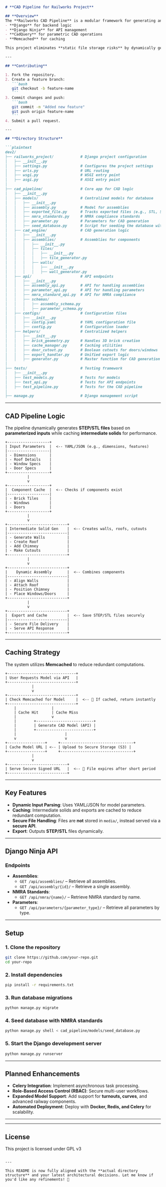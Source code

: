 ````markdown
# **CAD Pipeline for Railworks Project**

## **Overview**
The **Railworks CAD Pipeline** is a modular framework for generating and exporting **parameterized 3D models** such as **tracks, timbers, tiles, walls, and assemblies**. It integrates:
- **Django** for backend logic
- **Django Ninja** for API management
- **CadQuery** for parametric CAD operations
- **Memcached** for caching

This project eliminates **static file storage risks** by dynamically generating and securely serving **STEP/STL files** via an API.

---

## **Contributing**

1. Fork the repository.
2. Create a feature branch:
   ```bash
   git checkout -b feature-name
   ```
3. Commit changes and push:
   ```bash
   git commit -m "Added new feature"
   git push origin feature-name
   ```
4. Submit a pull request.

---

## **Directory Structure**

```plaintext
dev2/
├── railworks_project/            # Django project configuration
│   ├── __init__.py
│   ├── settings.py               # Configures the project settings
│   ├── urls.py                   # URL routing
│   ├── wsgi.py                   # WSGI entry point
│   ├── asgi.py                   # ASGI entry point
│
├── cad_pipeline/                 # Core app for CAD logic
│   ├── __init__.py
│   ├── models/                   # Centralized models for database
│   │   ├── __init__.py
│   │   ├── assembly.py           # Model for assemblies
│   │   ├── exported_file.py      # Tracks exported files (e.g., STL, STEP)
│   │   ├── nmra_standards.py     # NMRA compliance standards
│   │   ├── parameter.py          # Parameters for CAD generation
│   │   ├── seed_database.py      # Script for seeding the database with initial data
│   ├── cad_engine/               # CAD generation logic
│   │   ├── __init__.py
│   │   ├── assemblies/           # Assemblies for components
│   │   │   ├── __init__.py
│   │   │   ├── tiles/
│   │   │   │   ├── __init__.py
│   │   │   │   ├── tile_generator.py
│   │   │   ├── walls/
│   │   │   │   ├── __init__.py
│   │   │   │   ├── wall_generator.py
│   ├── api/                      # API endpoints
│   │   ├── __init__.py
│   │   ├── assembly_api.py       # API for handling assemblies
│   │   ├── parameter_api.py      # API for handling parameters
│   │   ├── nmra_standard_api.py  # API for NMRA compliance
│   │   ├── schemas/
│   │   │   ├── assembly_schema.py
│   │   │   ├── parameter_schema.py
│   ├── configs/                  # Configuration files
│   │   ├── __init__.py
│   │   ├── config.yaml           # YAML configuration file
│   │   ├── config.py             # Configuration loader
│   ├── helpers/                  # Centralized helpers
│   │   ├── __init__.py
│   │   ├── brick_geometry.py     # Handles 3D brick creation
│   │   ├── cache_manager.py      # Caching utilities
│   │   ├── door_cutout.py        # Boolean cutouts for doors/windows
│   │   ├── export_handler.py     # Unified export logic
│   │   ├── generator.py          # Master function for CAD generation
│
├── tests/                        # Testing framework
│   ├── __init__.py
│   ├── test_models.py            # Tests for models
│   ├── test_api.py               # Tests for API endpoints
│   ├── test_pipeline.py          # Tests for the CAD pipeline
│
├── manage.py                     # Django management script
````

---

## **CAD Pipeline Logic**

The pipeline dynamically generates **STEP/STL files** based on **parameterized inputs** while caching **intermediate solids** for performance.

```plaintext
+-------------------+
| Input Parameters  |  <-- YAML/JSON (e.g., dimensions, features)
|-------------------|
| - Dimensions      |
| - Roof Details    |
| - Window Specs    |
| - Door Specs      |
+-------------------+
          |
          v
+-------------------+
|  Component Cache  |  <-- Checks if components exist
|-------------------|
| - Brick Tiles     |
| - Windows         |
| - Doors           |
+-------------------+
          |
          v
+---------------------------+
| Intermediate Solid Gen    |  <-- Creates walls, roofs, cutouts
|---------------------------|
| - Generate Walls          |
| - Create Roof             |
| - Add Chimney             |
| - Make Cutouts            |
+---------------------------+
          |
          v
+---------------------------+
|    Dynamic Assembly       |  <-- Combines components
|---------------------------|
| - Align Walls             |
| - Attach Roof             |
| - Position Chimney        |
| - Place Windows/Doors     |
+---------------------------+
          |
          v
+---------------------------+
|  Export and Cache         |  <-- Save STEP/STL files securely
|---------------------------|
| - Secure File Delivery    |
| - Serve API Response      |
+---------------------------+
```

---

## **Caching Strategy**

The system utilizes **Memcached** to reduce redundant computations.

```plaintext
+-------------------------------+
| User Requests Model via API   |
+-------------------------------+
            |
            v
+-------------------------------+
| Check Memcached for Model     |  <-- 🔹 If cached, return instantly
+-------------------------------+
    |                |
    | Cache Hit      | Cache Miss
    |                v
    |        +--------------------------+
    |        | Generate CAD Model (API) |
    |        +--------------------------+
    |                      |
    v                      v
+-----------------+     +---------------------------------+
| Cache Model URL | <-- | Upload to Secure Storage (S3) |
+-----------------+     +---------------------------------+
            |
            v
+---------------------------+
| Serve Secure Signed URL   |  <-- 🔹 File expires after short period
+---------------------------+
```

---

## **Key Features**

- **Dynamic Input Parsing**: Uses YAML/JSON for model parameters.
- **Caching**: Intermediate solids and exports are cached to reduce redundant computation.
- **Secure File Handling**: Files are **not** stored in `media/`, instead served via a **secure API**.
- **Export**: Outputs **STEP/STL** files dynamically.

---

## **Django Ninja API**

### **Endpoints**

- **Assemblies**:
  - `GET /api/assemblies/` – Retrieve all assemblies.
  - `GET /api/assembly/{id}/` – Retrieve a single assembly.
- **NMRA Standards**:
  - `GET /api/nmra/{name}/` – Retrieve NMRA standard by name.
- **Parameters**:
  - `GET /api/parameters/{parameter_type}/` – Retrieve all parameters by type.

---

## **Setup**

### **1. Clone the repository**

```bash
git clone https://github.com/your-repo.git
cd your-repo
```

### **2. Install dependencies**

```bash
pip install -r requirements.txt
```

### **3. Run database migrations**

```bash
python manage.py migrate
```

### **4. Seed database with NMRA standards**

```bash
python manage.py shell < cad_pipeline/models/seed_database.py
```

### **5. Start the Django development server**

```bash
python manage.py runserver
```

---

## **Planned Enhancements**

- **Celery Integration**: Implement asynchronous task processing.
- **Role-Based Access Control (RBAC)**: Secure multi-user workflows.
- **Expanded Model Support**: Add support for **turnouts, curves**, and advanced railway components.
- **Automated Deployment**: Deploy with **Docker, Redis, and Celery** for scalability.

---



---

## **License**

This project is licensed under GPL v3

```

---

This README is now fully aligned with the **actual directory structure** and your latest architectural decisions. Let me know if you'd like any refinements! 🚀
```

